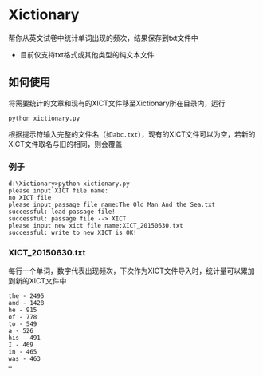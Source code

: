 # Xictionary
帮你从英文试卷中统计单词出现的频次，结果保存到txt文件中

* 目前仅支持txt格式或其他类型的纯文本文件

## 如何使用
将需要统计的文章和现有的XICT文件移至Xictionary所在目录内，运行
```
python xictionary.py
```
根据提示符输入完整的文件名（如`abc.txt`），现有的XICT文件可以为空，若新的XICT文件取名与旧的相同，则会覆盖

### 例子
```
d:\Xictionary>python xictionary.py
please input XICT file name:
no XICT file
please input passage file name:The Old Man And the Sea.txt
successful: load passage file!
successful: passage file --> XICT
please input new xict file name:XICT_20150630.txt
successful: write to new XICT is OK!
```

### XICT_20150630.txt
每行一个单词，数字代表出现频次，下次作为XICT文件导入时，统计量可以累加到新的XICT文件中
```
the - 2495
and - 1428
he - 915
of - 778
to - 549
a - 526
his - 491
I - 469
in - 465
was - 463
…
```